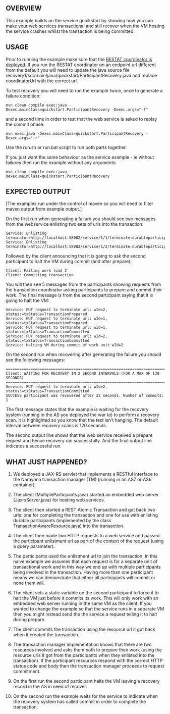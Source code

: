OVERVIEW
--------

This example builds on the service quickstart by showing how you can make your web services transactional
and still recover when the VM hosting the service crashes whilst the transaction is being committed.


USAGE
-----
Prior to running the example make sure that the [RESTAT coordinator is deployed](../../README.md#usage).
If you run the RESTAT coordinator on an endpoint url different from the default you will need to
update the java source file recovery1/src/main/java/quickstart/ParticipantRecovery.java and replace
coordinatorUrl with the correct url.

To test recovery you will need to run the example twice, once to generate a failure condition:

    mvn clean compile exec:java -Dexec.mainClass=quickstart.ParticipantRecovery -Dexec.args="-f"

and a second time in order to test that the web service is asked to replay the commit phase:

    mvn exec:java -Dexec.mainClass=quickstart.ParticipantRecovery -Dexec.args="-r"

Use the run.sh or run.bat script to run both parts together.

If you just want the same behaviour as the service example - ie without failures then run the example without
any arguments:

    mvn clean compile exec:java -Dexec.mainClass=quickstart.ParticipantRecovery


EXPECTED OUTPUT
---------------

[The examples run under the control of maven so you will need to filter maven output from example output.]

On the first run when generating a failure you should see two messages from the webservice enlisting
two sets of urls into the transaction:

    Service: Enlisting terminator=http://localhost:58082/service/1/1/terminate;durableparticipant=http://localhost:58082/service/1/1/terminator
    Service: Enlisting terminator=http://localhost:58082/service/1/2/terminate;durableparticipant=http://localhost:58082/service/1/2/terminator

Followed by the client announcing that it is going to ask the second participant to halt the VM during commit
(and after prepare):

    Client: Failing work load 2
    Client: Committing transaction

You will then see 5 messages from the participants showing requests from the transaction coordinator
asking participants to prepare and commit their work. The final message is from the second participant 
saying that it is going to halt the VM:

    Service: PUT request to terminate url: wId=2, status:=txStatus=TransactionPrepared
    Service: PUT request to terminate url: wId=1, status:=txStatus=TransactionPrepared
    Service: PUT request to terminate url: wId=1, status:=txStatus=TransactionCommitted
    Service: PUT request to terminate url: wId=2, status:=txStatus=TransactionCommitted
    Service: Halting VM during commit of work unit wId=2

On the second run when recovering after generating the failure you should see the following messages:

    =============================================================================
    Client: WAITING FOR RECOVERY IN 2 SECOND INTERVALS (FOR A MAX OF 130 SECONDS)
    =============================================================================
    Service: PUT request to terminate url: wId=2, status:=txStatus=TransactionCommitted
    SUCCESS participant was recovered after 22 seconds. Number of commits: 1

The first message states that the example is waiting for the recovery system (running in the AS
you deployed the war to) to perform a recovery scan. It is highlighted so you know that the test
isn't hanging. The default interval between recovery scans is 120 seconds.

The second output line shows that the web service received a prepare request and hence recovery ran
successfully. And the final output line indicates a successful run.


WHAT JUST HAPPENED?
-------------------
1. We deployed a JAX-RS servlet that implements a RESTful interface to the Narayana transaction manager (TM)
(running in an AS7 or AS6 container).

2. The client (MultipleParticpants.java) started an embedded web server (JaxrsServer.java) for hosting web services.

3. The client then started a REST Atomic Transaction and got back two urls: one for completing the transaction
and one for use with enlisting durable participants (implemented by the class TransactionAwareResource.java)
into the transaction.

4. The client then made two HTTP requests to a web service and passed the participant enlistment url as part
of the context of the request (using a query parameter).

5. The participants used the enlistment url to join the transaction. In this naive example we assumes that
each request is for a separate unit of transactional work and in this way we end up with multiple participants
being involved in the transaction. Having more than one participant means we can demonstrate that either all
participants will commit or none them will.

6. The client sets a static variable on the second participant to force it to halt the VM just before
it commits its work. This will only work with an embedded web server running in the same VM as the client.
If you wanted to change the example so that the service runs in a separate VM then you might instead send the
the service a request telling it to halt during prepare.

7. The client commits the transaction using the resource url it got back when it created the transaction.

8. The transaction manager implementation knows that there are two resources involved and asks them both to
prepare their work (using the resource urls it got from the participants when they enlisted into the transaction).
If the participant resources respond with the correct HTTP status code and body then the transaction manager
proceeds to request commitment.

9. On the first run the second participant halts the VM leaving a recovery record in the AS in need of recover.

10. On the second run the example waits for the service to indicate when the recovery system has called commit
in order to complete the transaction.
